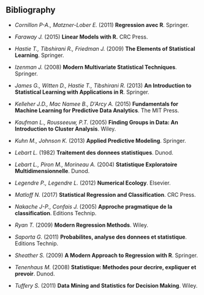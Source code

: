 ## Bibliography

- _Cornillon P-A., Matzner-Lober E._ (2011) __Regression avec R__. Springer.

- _Faraway J._ (2015) __Linear Models with R.__ CRC Press.

- _Hastie T., Tibshirani R., Friedman J._ (2009) __The Elements of Statistical Learning__. Springer.

- _Izenman J._ (2008) __Modern Multivariate Statistical Techniques__. Springer.

- _James G., Witten D., Hastie T., Tibshirani R._ (2013) __An Introduction to Statistical Learning with Applications in R__. Springer. 

- _Kelleher J.D., Mac Namee B., D'Arcy A._ (2015) __Fundamentals for Machine Learning for Predictive Data Analytics__. The MIT Press.

- _Kaufman L., Rousseeuw, P.T._ (2005) __Finding Groups in Data: An Introduction to Cluster Analysis__. Wiley.

- _Kuhn M., Johnson K._ (2013) __Applied Predictive Modeling__. Springer.

- _Lebart L._ (1982) __Traitement des donnees statistiques__. Dunod.

- _Lebart L., Piron M., Morineau A._ (2004) __Statistique Exploratoire Multidimensionnelle__. Dunod.

- _Legendre P., Legendre L._ (2012) __Numerical Ecology__. Elsevier.

- _Matloff N._ (2017) __Statistical Regression and Classification__. CRC Press.

- _Nakache J-P., Confais J._ (2005) __Approche pragmatique de la classification__. Editions Technip.

- _Ryan T._ (2009) __Modern Regression Methods__. Wiley.

- _Saporta G._ (2011) __Probabilites, analyse des donnees et statistique__. Editions Technip.

- _Sheather S._ (2009) __A Modern Approach to Regression with R__. Springer.

- _Tenenhaus M._ (2008) __Statistique: Methodes pour decrire, expliquer et prevoir__. Dunod.

- _Tuffery S._ (2011) __Data Mining and Statistics for Decision Making__. Wiley.

